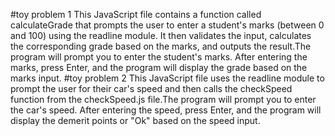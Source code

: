 #toy problem 1
This JavaScript file contains a function called calculateGrade that prompts the user to enter a student's marks (between 0 and 100) using the readline module. It then validates the input, calculates the corresponding grade based on the marks, and outputs the result.The program will prompt you to enter the student's marks. After entering the marks, press Enter, and the program will display the grade based on the marks input.
#toy problem 2
This JavaScript file uses the readline module to prompt the user for their car's speed and then calls the checkSpeed function from the checkSpeed.js file.The program will prompt you to enter the car's speed. After entering the speed, press Enter, and the program will display the demerit points or "Ok" based on the speed input.
